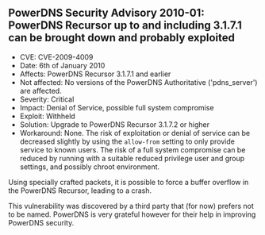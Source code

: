 ## PowerDNS Security Advisory 2010-01: PowerDNS Recursor up to and including 3.1.7.1 can be brought down and probably exploited

 * CVE: CVE-2009-4009
 * Date: 6th of January 2010
 * Affects: PowerDNS Recursor 3.1.7.1 and earlier
 * Not affected: No versions of the PowerDNS Authoritative ('pdns\_server') are affected.
 * Severity: Critical
 * Impact: Denial of Service, possible full system compromise
 * Exploit: Withheld
 * Solution: Upgrade to PowerDNS Recursor 3.1.7.2 or higher
 * Workaround: None. The risk of exploitation or denial of service can be decreased slightly by using the `allow-from` setting to only provide service to known users. The risk of a full system compromise can be reduced by running with a suitable reduced privilege user and group settings, and possibly chroot environment.

Using specially crafted packets, it is possible to force a buffer overflow in the PowerDNS Recursor, leading to a crash.

This vulnerability was discovered by a third party that (for now) prefers not to be named. PowerDNS is very grateful however for their help in improving PowerDNS security.
